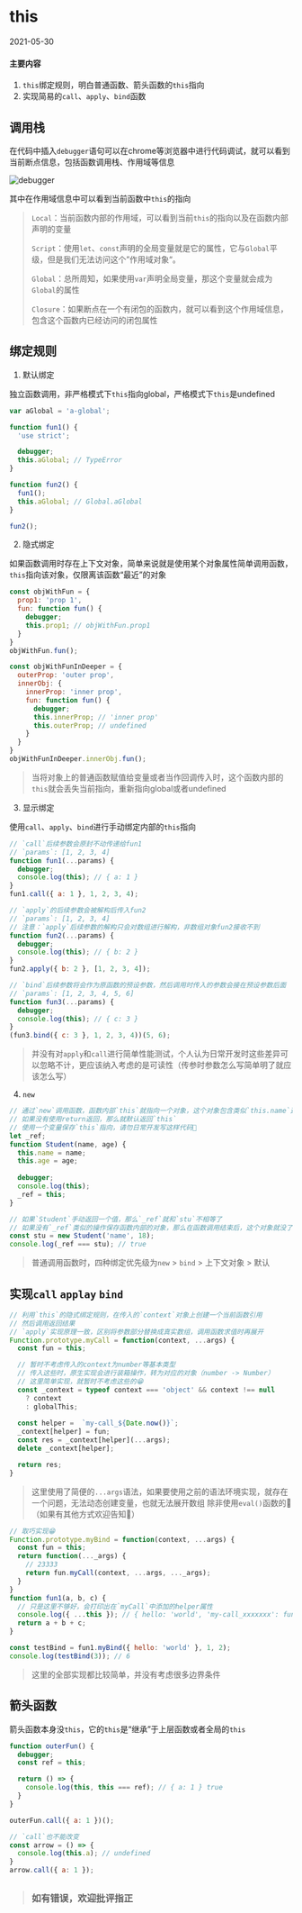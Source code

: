 # this

2021-05-30

#### 主要内容

1. `this`绑定规则，明白普通函数、箭头函数的`this`指向
2. 实现简易的`call`、`apply`、`bind`函数

## 调用栈

在代码中插入`debugger`语句可以在chrome等浏览器中进行代码调试，就可以看到当前断点信息，包括函数调用栈、作用域等信息

![debugger](./img/debugger.jpg 'debugger')

其中在作用域信息中可以看到当前函数中`this`的指向

> `Local`：当前函数内部的作用域，可以看到当前`this`的指向以及在函数内部声明的变量
>
> `Script`：使用`let`、`const`声明的全局变量就是它的属性，它与`Global`平级，但是我们无法访问这个”作用域对象“。
>
> `Global`：总所周知，如果使用`var`声明全局变量，那这个变量就会成为`Global`的属性
>
> `Closure`：如果断点在一个有闭包的函数内，就可以看到这个作用域信息，包含这个函数内已经访问的闭包属性

## 绑定规则

1. 默认绑定

独立函数调用，非严格模式下`this`指向global，严格模式下`this`是undefined

```js
var aGlobal = 'a-global';

function fun1() {
  'use strict';

  debugger;
  this.aGlobal; // TypeError
}

function fun2() {
  fun1();
  this.aGlobal; // Global.aGlobal
}

fun2();
```

2. 隐式绑定

如果函数调用时存在上下文对象，简单来说就是使用某个对象属性简单调用函数，`this`指向该对象，仅限离该函数“最近”的对象

```js
const objWithFun = {
  prop1: 'prop 1',
  fun: function fun() {
    debugger;
    this.prop1; // objWithFun.prop1
  }
}
objWithFun.fun();

const objWithFunInDeeper = {
  outerProp: 'outer prop',
  innerObj: {
    innerProp: 'inner prop',
    fun: function fun() {
      debugger;
      this.innerProp; // 'inner prop'
      this.outerProp; // undefined
    }
  }
}
objWithFunInDeeper.innerObj.fun();
```

> 当将对象上的普通函数赋值给变量或者当作回调传入时，这个函数内部的`this`就会丢失当前指向，重新指向global或者undefined

3. 显示绑定

使用`call`、`apply`、`bind`进行手动绑定内部的`this`指向

```js
// `call`后续参数会原封不动传递给fun1
// `params`: [1, 2, 3, 4]
function fun1(...params) {
  debugger;
  console.log(this); // { a: 1 }
}
fun1.call({ a: 1 }, 1, 2, 3, 4);

// `apply`的后续参数会被解构后传入fun2
// `params`: [1, 2, 3, 4]
// 注意：`apply`后续参数的解构只会对数组进行解构，非数组对象fun2接收不到
function fun2(...params) {
  debugger;
  console.log(this); // { b: 2 }
}
fun2.apply({ b: 2 }, [1, 2, 3, 4]);

// `bind`后续参数将会作为原函数的预设参数，然后调用时传入的参数会接在预设参数后面
// `params`: [1, 2, 3, 4, 5, 6]
function fun3(...params) {
  debugger;
  console.log(this); // { c: 3 }
}
(fun3.bind({ c: 3 }, 1, 2, 3, 4))(5, 6);
```

> 并没有对`apply`和`call`进行简单性能测试，个人认为日常开发时这些差异可以忽略不计，更应该纳入考虑的是可读性（传参时参数怎么写简单明了就应该怎么写）

4. `new`

```js
// 通过`new`调用函数，函数内部`this`就指向一个对象，这个对象包含类似`this.name`这样声明的属性
// 如果没有使用return返回，那么就默认返回`this`
// 使用一个变量保存`this`指向，请勿日常开发写这样代码👻
let _ref;
function Student(name, age) {
  this.name = name;
  this.age = age;
  
  debugger;
  console.log(this);
  _ref = this;
}

// 如果`Student`手动返回一个值，那么`_ref`就和`stu`不相等了
// 如果没有`_ref`类似的操作保存函数内部的对象，那么在函数调用结束后，这个对象就没了
const stu = new Student('name', 18);
console.log(_ref === stu); // true
```

> 普通调用函数时，四种绑定优先级为`new` > `bind` > 上下文对象 > 默认

## 实现`call` `applay` `bind`

```js
// 利用`this`的隐式绑定规则，在传入的`context`对象上创建一个当前函数引用
// 然后调用返回结果
// `apply`实现原理一致，区别将参数部分替换成真实数组，调用函数求值时再展开
Function.prototype.myCall = function(context, ...args) {
  const fun = this;

  // 暂时不考虑传入的context为number等基本类型
  // 传入这些时，原生实现会进行装箱操作，转为对应的对象（number -> Number）
  // 这里简单实现，就暂时不考虑这些的😁
  const _context = typeof context === 'object' && context !== null
    ? context
    : globalThis;
  
  const helper =  `my-call_${Date.now()}`;
  _context[helper] = fun;
  const res = _context[helper](...args);
  delete _context[helper];

  return res;
}
```

> 这里使用了简便的`...args`语法，如果要使用之前的语法环境实现，就存在一个问题，无法动态创建变量，也就无法展开数组
> 除非使用`eval()`函数的👿（如果有其他方式欢迎告知👻）

```js
// 取巧实现😁
Function.prototype.myBind = function(context, ...args) {
  const fun = this;
  return function(..._args) {
    // 23333
    return fun.myCall(context, ...args, ..._args);
  }
}
function fun1(a, b, c) {
  // 只是这里不够好，会打印出在`myCall`中添加的helper属性
  console.log({ ...this }); // { hello: 'world', 'my-call_xxxxxxx': function }
  return a + b + c;
}

const testBind = fun1.myBind({ hello: 'world' }, 1, 2);
console.log(testBind(3)); // 6
```

> 这里的全部实现都比较简单，并没有考虑很多边界条件

## 箭头函数

箭头函数本身没`this`，它的`this`是“继承”于上层函数或者全局的`this`

```js
function outerFun() {
  debugger;
  const ref = this;

  return () => {
    console.log(this, this === ref); // { a: 1 } true
  }
}

outerFun.call({ a: 1 })();
```

```js
// `call`也不能改变
const arrow = () => {
  console.log(this.a); // undefined
}
arrow.call({ a: 1 });
```

> ##
> ### 如有错误，欢迎批评指正
> ##
